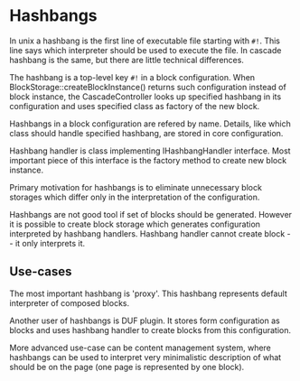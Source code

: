 Hashbangs
=========

In unix a hashbang is the first line of executable file starting with `#!`.
This line says which interpreter should be used to execute the file. In cascade
hashbang is the same, but there are little technical differences.

The hashbang is a top-level key `#!` in a block configuration. When
BlockStorage::createBlockInstance() returns such configuration instead of block
instance, the CascadeController looks up specified hashbang in its configuration
and uses specified class as factory of the new block.

Hashbangs in a block configuration are refered by name. Details, like which
class should handle specified hashbang, are stored in core configuration.

Hashbang handler is class implementing IHashbangHandler interface. Most
important piece of this interface is the factory method to create new block
instance.

Primary motivation for hashbangs is to eliminate unnecessary block storages
which differ only in the interpretation of the configuration.

Hashbangs are not good tool if set of blocks should be generated. However it is
possible to create block storage which generates configuration interpreted by
hashbang handlers. Hashbang handler cannot create block -- it only interprets it.


Use-cases
---------

The most important hashbang is 'proxy'. This hashbang represents default
interpreter of composed blocks.

Another user of hashbangs is DUF plugin. It stores form configuration as blocks
and uses hashbang handler to create blocks from this configuration.

More advanced use-case can be content management system, where hashbangs can be
used to interpret very minimalistic description of what should be on the page
(one page is represented by one block).

